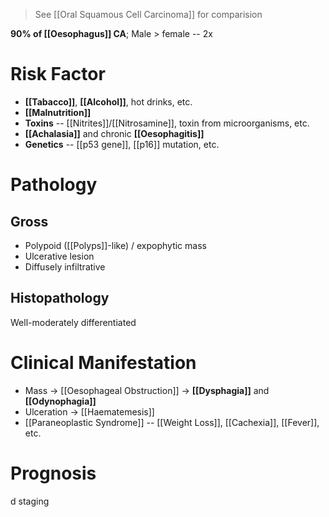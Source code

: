 > See [[Oral Squamous Cell Carcinoma]] for comparision

**90% of [[Oesophagus]] CA**; Male > female -- 2x

# Risk Factor
- **[[Tabacco]]**, **[[Alcohol]]**, hot drinks, etc.
- **[[Malnutrition]]**
- **Toxins** -- [[Nitrites]]/[[Nitrosamine]], toxin from microorganisms, etc.
- **[[Achalasia]]** and chronic **[[Oesophagitis]]**
- **Genetics** -- [[p53 gene]], [[p16]] mutation, etc.

# Pathology
## Gross
- Polypoid ([[Polyps]]-like) / expophytic mass
- Ulcerative lesion
- Diffusely infiltrative

## Histopathology
Well-moderately differentiated

# Clinical Manifestation
- Mass -> [[Oesophageal Obstruction]] -> **[[Dysphagia]]** and **[[Odynophagia]]**
- Ulceration -> [[Haematemesis]]
- [[Paraneoplastic Syndrome]] -- [[Weight Loss]], [[Cachexia]], [[Fever]], etc.

# Prognosis
d staging